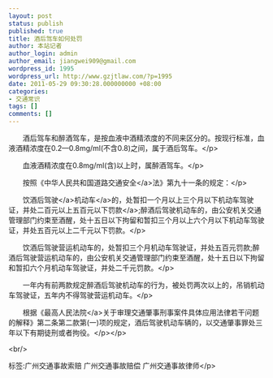 ```yaml
---
layout: post
status: publish
published: true
title: 酒后驾车如何处罚
author: 本站记者
author_login: admin
author_email: jiangwei909@gmail.com
wordpress_id: 1995
wordpress_url: http://www.gzjtlaw.com/?p=1995
date: 2011-05-29 09:30:28.000000000 +08:00
categories:
- 交通常识
tags: []
comments: []
---
```

<p><p>　　酒后驾车和醉酒驾车，是按血液中酒精浓度的不同来区分的。按现行标准，血液酒精浓度在0.2&mdash;0.8mg&#47;ml(不含0.8)之间，属于酒后驾车。<&#47;p><p>　　血液酒精浓度在0.8mg&#47;ml(含)以上时，属醉酒驾车。<&#47;p><p>　　按照《中华人民共和国道路<a>交通安全<&#47;a>法》第九十一条的规定：<&#47;p><p>　　饮酒后<a>驾驶<&#47;a><a>机动车<&#47;a>的，处暂扣一个月以上三个月以下机动车驾驶证，并处二百元以上五百元以下<a>罚款<&#47;a>;醉酒后驾驶机动车的，由公安机关交通管理部门约束至酒醒，处十五日以下拘留和暂扣三个月以上六个月以下机动车驾驶证，并处五百元以上二千元以下罚款。<&#47;p><p>　　饮酒后驾驶营运机动车的，处暂扣三个月机动车驾驶证，并处五百元罚款;醉酒后驾驶营运机动车的，由公安机关交通管理部门约束至酒醒，处十五日以下拘留和暂扣六个月机动车驾驶证，并处二千元罚款。<&#47;p><p>　　一年内有前两款规定醉酒后驾驶机动车的行为，被处罚两次以上的，吊销机动车驾驶证，五年内不得驾驶营运机动车。<&#47;p><p>　　根据《最高<a>人民法院<&#47;a>关于审理交通肇事刑事案件具体应用法律若干问题的解释》第二条第二款第(一)项的规定，酒后驾驶机动车辆的，以交通肇事罪处三年以下有期徒刑或者拘役。<&#47;p><&#47;p><br&#47;><p>标签:广州交通事故索赔 广州交通事故赔偿 广州交通事故律师<&#47;p>
